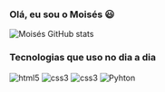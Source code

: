 ### Olá, eu sou o Moisés 😃 
          
![Moisés GitHub stats](https://github-readme-stats.vercel.app/api?username=Moises&show_icons=true&theme=tokyonight)
          
          
### Tecnologias que uso no dia a dia

<img align="center" alt="html5" src="https://img.shields.io/badge/HTML-239120?style=for-the-badge&logo=html5&logoColor=white">
<img align="center" alt="css3" src="https://img.shields.io/badge/CSS-239120?&style=for-the-badge&logo=css3&logoColor=white">
<img align="center" alt="css3" src="https://img.shields.io/badge/JavaScript-F7DF1E?style=for-the-badge&logo=javascript&logoColor=black">
<img align="center" alt="Pyhton" src="https://img.shields.io/badge/Python-3776AB?style=for-the-badge&logo=python&logoColor=white">

